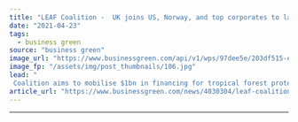 ```yaml
---
title: "LEAF Coalition -  UK joins US, Norway, and top corporates to launch $1bn tropical forest protection drive"
date: "2021-04-23"
tags: 
  - business green
source: "business green"
image_url: "https://www.businessgreen.com/api/v1/wps/97dee5e/203df515-ee7a-4a8d-ae73-6d9db8f52af6/7/iStock-115959126-185x114.jpg"
image_fp: "/assets/img/post_thumbnails/106.jpg"
lead: "
 Coalition aims to mobilise $1bn in financing for tropical forest protection and restoration and provide a standardised and verified way for corporates to deliver climate finance ..."
article_url: "https://www.businessgreen.com/news/4030304/leaf-coalition-uk-joins-us-norway-corporates-launch-usd1bn-tropical-forest-protection-drive"
---
```


---
